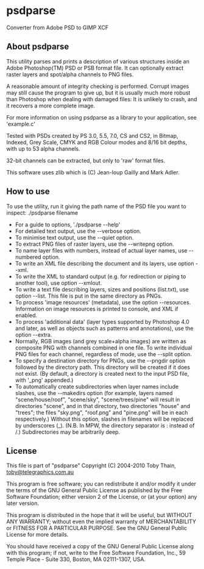 psdparse
========

Converter from Adobe PSD to GIMP XCF

About psdparse
--------------

This utility parses and prints a description of various structures
inside an Adobe Photoshop(TM) PSD or PSB format file.
It can optionally extract raster layers and spot/alpha channels to PNG files.

A reasonable amount of integrity checking is performed. Corrupt images may
still cause the program to give up, but it is usually much more robust
than Photoshop when dealing with damaged files: It is unlikely to crash,
and it recovers a more complete image.

For more information on using psdparse as a library to your application,
see 'example.c'

Tested with PSDs created by PS 3.0, 5.5, 7.0, CS and CS2,
in Bitmap, Indexed, Grey Scale, CMYK and RGB Colour modes
and 8/16 bit depths, with up to 53 alpha channels.

32-bit channels can be extracted, but only to 'raw' format files.

This software uses zlib which is (C) Jean-loup Gailly and Mark Adler.


How to use
----------

To use the utility, run it giving the path name of the PSD file 
you want to inspect:
	./psdparse filename

* For a guide to options, './psdparse --help'
* For detailed text output, use the --verbose option.
* To minimise text output, use the --quiet option.
* To extract PNG files of raster layers, use the --writepng option.
* To name layer files with numbers, instead of actual layer names,
  use --numbered option.
* To write an XML file describing the document and its layers,
  use option --xml.
* To write the XML to standard output (e.g. for redirection or piping
  to another tool), use option --xmlout.
* To write a text file describing layers, sizes and positions (list.txt),
  use option --list. This file is put in the same directory as PNGs.
* To process 'image resources' (metadata), use the option --resources.
  Information on image resources is printed to console, and XML if enabled.
* To process 'additional data' (layer types supported by Photoshop 4.0
  and later, as well as objects such as patterns and annotations),
  use the option --extra.
* Normally, RGB images (and grey scale+alpha images) are written as composite
  PNG with channels combined in one file. To write individual PNG files
  for each channel, regardless of mode, use the --split option.
* To specify a destination directory for PNGs, use the --pngdir option
  followed by the directory path. This directory will be created if it
  does not exist. (By default, a directory is created next to the input
  PSD file, with '_png' appended.)
* To automatically create subdirectories when layer names include slashes,
  use the --makedirs option (for example, layers named "scene/house/roof",
  "scene/sky", "scene/trees/pine" will result in directories "scene",
  and in that directory, two directories "house" and "trees"; the files
  "sky.png", "roof.png" and "pine.png" will be in each respectively.)
  Without this option, slashes in filenames will be replaced by underscores (_).
  (N.B. In MPW, the directory separator is : instead of /.)
  Subdirectories may be arbitrarily deep.


License
-------

This file is part of "psdparse"
Copyright (C) 2004-2010 Toby Thain, toby@telegraphics.com.au

This program is free software; you can redistribute it and/or
modify it under the terms of the GNU General Public License
as published by the Free Software Foundation; either version 2
of the License, or (at your option) any later version.

This program is distributed in the hope that it will be useful,
but WITHOUT ANY WARRANTY; without even the implied warranty of
MERCHANTABILITY or FITNESS FOR A PARTICULAR PURPOSE.  See the
GNU General Public License for more details.

You should have received a copy of the GNU General Public License
along with this program; if not, write to the Free Software
Foundation, Inc., 59 Temple Place - Suite 330, Boston, MA  02111-1307, USA.
